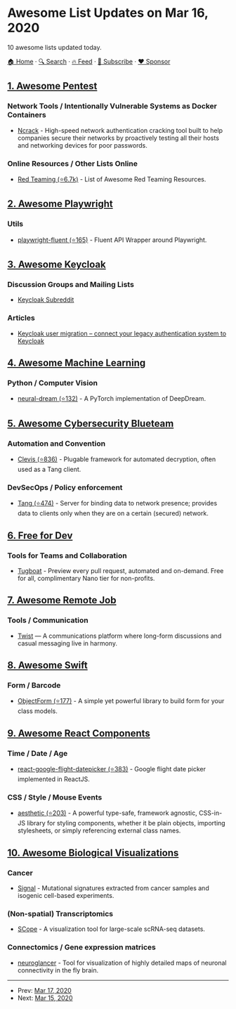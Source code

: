 # Awesome List Updates on Mar 16, 2020

10 awesome lists updated today.

[🏠 Home](/README.md) · [🔍 Search](https://www.trackawesomelist.com/search/) · [🔥 Feed](https://www.trackawesomelist.com/rss.xml) · [📮 Subscribe](https://trackawesomelist.us17.list-manage.com/subscribe?u=d2f0117aa829c83a63ec63c2f&id=36a103854c) · [❤️  Sponsor](https://github.com/sponsors/theowenyoung)



## [1. Awesome Pentest](/content/enaqx/awesome-pentest/README.md)

### Network Tools / Intentionally Vulnerable Systems as Docker Containers

*   [Ncrack](https://nmap.org/ncrack/) - High-speed network authentication cracking tool built to help companies secure their networks by proactively testing all their hosts and networking devices for poor passwords.

### Online Resources / Other Lists Online

*   [Red Teaming (⭐6.7k)](https://github.com/yeyintminthuhtut/Awesome-Red-Teaming) - List of Awesome Red Teaming Resources.

## [2. Awesome Playwright](/content/mxschmitt/awesome-playwright/README.md)

### Utils

*   [playwright-fluent (⭐165)](https://github.com/hdorgeval/playwright-fluent) - Fluent API Wrapper around Playwright.

## [3. Awesome Keycloak](/content/thomasdarimont/awesome-keycloak/README.md)

### Discussion Groups and Mailing Lists

*   [Keycloak Subreddit](https://www.reddit.com/r/keycloak)

### Articles

*   [Keycloak user migration – connect your legacy authentication system to Keycloak](https://codesoapbox.dev/keycloak-user-migration/)

## [4. Awesome Machine Learning](/content/josephmisiti/awesome-machine-learning/README.md)

### Python / Computer Vision

*   [neural-dream (⭐132)](https://github.com/ProGamerGov/neural-dream) - A PyTorch implementation of DeepDream.

## [5. Awesome Cybersecurity Blueteam](/content/fabacab/awesome-cybersecurity-blueteam/README.md)

### Automation and Convention

*   [Clevis (⭐836)](https://github.com/latchset/clevis) - Plugable framework for automated decryption, often used as a Tang client.

### DevSecOps / Policy enforcement

*   [Tang (⭐474)](https://github.com/latchset/tang) - Server for binding data to network presence; provides data to clients only when they are on a certain (secured) network.

## [6. Free for Dev](/content/ripienaar/free-for-dev/README.md)

### Tools for Teams and Collaboration

*   [Tugboat](https://tugboat.qa) - Preview every pull request, automated and on-demand. Free for all, complimentary Nano tier for non-profits.

## [7. Awesome Remote Job](/content/lukasz-madon/awesome-remote-job/README.md)

### Tools / Communication

*   [Twist](https://twist.com/) — A communications platform where long-form discussions and casual messaging live in harmony.

## [8. Awesome Swift](/content/matteocrippa/awesome-swift/README.md)

### Form / Barcode

*   [ObjectForm (⭐177)](https://github.com/haojianzong/ObjectForm) - A simple yet powerful library to build form for your class models.

## [9. Awesome React Components](/content/brillout/awesome-react-components/README.md)

### Time / Date / Age

*   [react-google-flight-datepicker (⭐383)](https://github.com/JSLancerTeam/react-google-flight-datepicker) - Google flight date picker implemented in ReactJS.

### CSS / Style / Mouse Events

*   [aesthetic (⭐203)](https://github.com/milesj/aesthetic) - A powerful type-safe, framework agnostic, CSS-in-JS library for styling components, whether it be plain objects, importing stylesheets, or simply referencing external class names.

## [10. Awesome Biological Visualizations](/content/keller-mark/awesome-biological-visualizations/README.md)

### Cancer

*   [Signal](https://signal.mutationalsignatures.com/) - Mutational signatures extracted from cancer samples and isogenic cell-based experiments.

### (Non-spatial) Transcriptomics

*   [SCope](http://scope.aertslab.org/) - A visualization tool for large-scale scRNA-seq datasets.

### Connectomics / Gene expression matrices

*   [neuroglancer](https://hemibrain-dot-neuroglancer-demo.appspot.com/#!gs://neuroglancer-janelia-flyem-hemibrain/v1.0/neuroglancer_demo_states/kc_apl_mpn1.json) - Tool for visualization of highly detailed maps of neuronal connectivity in the fly brain.

---

- Prev: [Mar 17, 2020](/content/2020/03/17/README.md)
- Next: [Mar 15, 2020](/content/2020/03/15/README.md)